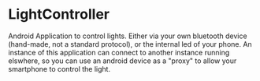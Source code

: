 # LightController
Android Application to control lights. Either via your own bluetooth device (hand-made, not a standard protocol), or the internal led of your phone.
An instance of this application can connect to another instance running elswhere, so you can use an android device as a "proxy" to allow your smartphone to control the light.
